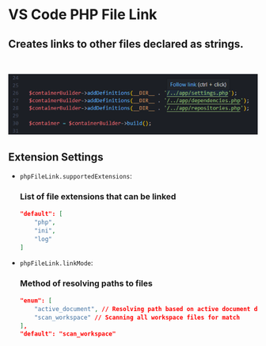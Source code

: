 # VS Code PHP File Link

## Creates links to other files declared as strings.
<br />

![](images/php-file-link.png)

## Extension Settings

* `phpFileLink.supportedExtensions`: 
    ### List of file extensions that can be linked
    ```json
    "default": [
        "php",
        "ini",
        "log"
    ]
    ```

* `phpFileLink.linkMode`: 

    ### Method of resolving paths to files
    ```json
    "enum": [
        "active_document", // Resolving path based on active document directory
        "scan_workspace" // Scanning all workspace files for match
    ],
    "default": "scan_workspace"
    ```